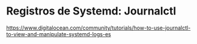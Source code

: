 
# Registros de Systemd: Journalctl


https://www.digitalocean.com/community/tutorials/how-to-use-journalctl-to-view-and-manipulate-systemd-logs-es